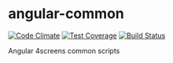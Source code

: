 angular-common
==============

[![Code Climate](https://codeclimate.com/github/4screens/angular-common/badges/gpa.svg)](https://codeclimate.com/github/4screens/angular-common)
[![Test Coverage](https://codeclimate.com/github/4screens/angular-common/badges/coverage.svg)](https://codeclimate.com/github/4screens/angular-common)
[![Build Status](https://travis-ci.org/4screens/angular-common.svg?branch=master)](https://travis-ci.org/4screens/angular-common)


Angular 4screens common scripts
